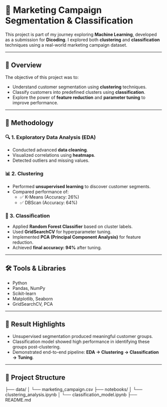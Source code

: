 # 🧠 Marketing Campaign Segmentation & Classification

This project is part of my journey exploring **Machine Learning**, developed as a submission for **Dicoding**. I explored both **clustering** and **classification** techniques using a real-world marketing campaign dataset.

---

## 📌 Overview

The objective of this project was to:
- Understand customer segmentation using **clustering** techniques.
- Classify customers into predefined clusters using **classification**.
- Explore the power of **feature reduction** and **parameter tuning** to improve performance.

---

## 🧪 Methodology

### 🔍 1. Exploratory Data Analysis (EDA)
- Conducted advanced **data cleaning**.
- Visualized correlations using **heatmaps**.
- Detected outliers and missing values.

### 📊 2. Clustering
- Performed **unsupervised learning** to discover customer segments.
- Compared performance of:
  - ✅ K-Means (Accuracy: 26%)
  - ✅ DBScan (Accuracy: 64%)

### 🌲 3. Classification
- Applied **Random Forest Classifier** based on cluster labels.
- Used **GridSearchCV** for hyperparameter tuning.
- Implemented **PCA (Principal Component Analysis)** for feature reduction.
- Achieved **final accuracy: 94%** after tuning.

---

## 🛠 Tools & Libraries
- Python
- Pandas, NumPy
- Scikit-learn
- Matplotlib, Seaborn
- GridSearchCV, PCA

---

## 🚀 Result Highlights
- Unsupervised segmentation produced meaningful customer groups.
- Classification model showed high performance in identifying these groups post-clustering.
- Demonstrated end-to-end pipeline: **EDA → Clustering → Classification → Tuning**.

---

## 📂 Project Structure
├── data/ │ └── marketing_campaign.csv ├── notebooks/ │ └── clustering_analysis.ipynb │ └── classification_model.ipynb ├── README.md
